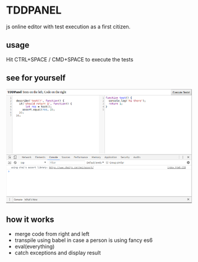 TDDPANEL
=========

js online editor with test execution as a first citizen.

usage
------
Hit CTRL+SPACE / CMD+SPACE to execute the tests


see for yourself
----------------

![tddpanel in action screenshot](/tddpanel.png?raw=true "tddpanel in action screenshot")


how it works
------------

* merge code from right and left 
* transpile using babel in case a person is using fancy es6
* eval(everything)
* catch exceptions and display result
